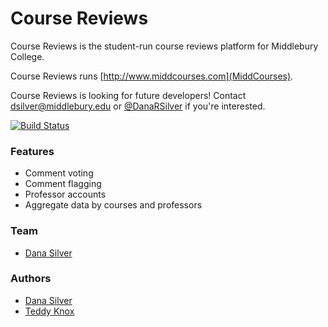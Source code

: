 # Course Reviews

Course Reviews is the student-run course reviews platform for Middlebury College.

Course Reviews runs [http://www.middcourses.com](MiddCourses).

Course Reviews is looking for future developers! Contact dsilver@middlebury.edu
or [@DanaRSilver](https://twitter.com/danarsilver) if you're interested.

[![Build Status](https://travis-ci.org/coursereviews/coursereviews.svg?branch=master)](https://travis-ci.org/coursereviews/coursereviews)

### Features

 - Comment voting
 - Comment flagging
 - Professor accounts
 - Aggregate data by courses and professors

### Team

 - [Dana Silver](https://github.com/danasilver)

### Authors

 - [Dana Silver](https://github.com/danasilver)
 - [Teddy Knox](https://github.com/teddyknox)